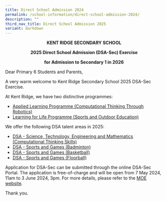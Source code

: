 ```yaml
---
title: Direct School Admission 2024
permalink: /school-information/direct-school-admission-2024/
description: ""
third_nav_title: Direct School Admission 2025
variant: markdown
---
```

<p style="text-align:center;"> <strong>KENT RIDGE SECONDARY SCHOOL</strong></p>

<p style="text-align:center;"> <strong>2025 Direct School Admission (DSA-Sec) Exercise</strong></p>

<p style="text-align:center;"> <strong>for Admission to Secondary 1 in 2026</strong></p>

Dear Primary 6 Students and Parents,

A very warm welcome to Kent Ridge Secondary School 2025 DSA-Sec Exercise.

At Kent Ridge, we have two distinctive programmes:

*   [Applied Learning Programme (Computational Thinking Through Robotics)](/programmes/distinctive-programmes/applied-learning-programme/)
*   [Learning for Life Programme (Sports and Outdoor Education)](/programmes/distinctive-programmes/learning-for-life-programme/)

We offer the following DSA talent areas in 2025:

*   [DSA - Science, Technology, Engineering and Mathematics (Computational Thinking Skills)](/school-information/dsa/science-technology-engineering-n-mathematics-computational-thinking-skills/)
*   [DSA - Sports and Games (Badminton)](/school-information/dsa/sports-and-games-badminton/)
*   [DSA - Sports and Games (Basketball)](/school-information/dsa/sports-and-games-basketball/)
*   [DSA - Sports and Games (Floorball)](/school-information/dsa/sports-and-games-floorball/)

Application for DSA-Sec can be submitted through the online DSA-Sec Portal. The application is free-of-charge and will be open from 7 May 2024, 11am to 3 June 2024, 3pm. For more details, please refer to the&nbsp;[MOE website](http://www.moe.gov.sg/dsa-sec).

Thank you.
